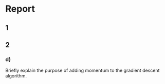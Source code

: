 # Report
## 1
## 2
### d) 

Briefly explain the purpose of adding momentum to the gradient descent algorithm.




